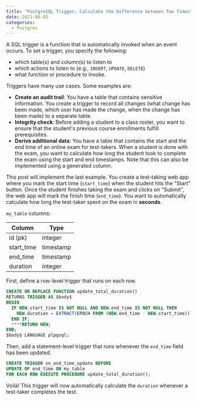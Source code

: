 ```yaml
---
title: "PostgreSQL Trigger: Calculate the Difference between Two Timestamps in Seconds"
date: 2021-06-05
categories:
  - Postgres
---
```


A SQL trigger is a function that is automatically invoked when an event occurs. To set a trigger, you specify the following:

- which table(s) and column(s) to listen to
- which actions to listen to (e.g., `INSERT`, `UPDATE`, `DELETE`)
- what function or procedure to invoke.

Triggers have many use cases. Some examples are:

- **Create an audit trail**: You have a table that contains sensitive information. You create a trigger to record all changes (what change has been made, which user has made the change, when the change has been made) to a separate table.
- **Integrity check**: Before adding a student to a class roster, you want to ensure that the student's previous course enrollments fulfill prerequisites.
- **Derive additional data**: You have a table that contains the start and the end time of an online exam for test-takers. When a student is done with the exam, you want to calculate how long the student took to complete the exam using the start and end timestamps. Note that this can also be implemented using a generated column.

This post will implement the last example. You create a test-taking web app where you mark the start time (`start_time`) when the student hits the "Start" button. Once the student finishes taking the exam and clicks on "Submit", the web app will mark the finish time (`end_time`). You want to automatically calculate how long the test-taker spent on the exam in **seconds**.

`my_table` columns:

| Column     | Type      |
| ---------- | --------- |
| id (pk)    | integer   |
| start_time | timestamp |
| end_time   | timestamp |
| duration   | integer   |

First, define a row-level trigger that runs on each row.

```sql
CREATE OR REPLACE FUNCTION update_total_duration()
RETURNS TRIGGER AS $body$
BEGIN
  IF NEW.start_time IS NOT NULL AND NEW.end_time IS NOT NULL THEN
    NEW.duration = EXTRACT(EPOCH FROM (NEW.end_time - NEW.start_time)) AS INTEGER;
  END IF;
  ****RETURN NEW;
END;
$body$ LANGUAGE plpgsql;
```

Then, add a statement-level trigger that runs whenever the `end_time` field has been updated.

```sql
CREATE TRIGGER on_end_time_update BEFORE
UPDATE OF end_time ON my_table
FOR EACH ROW EXECUTE PROCEDURE update_total_duration();
```

Voilà! This trigger will now automatically calculate the `duration` whenever a test-taker completes the test.
